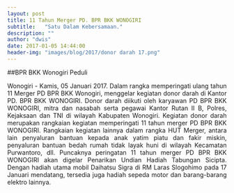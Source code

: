 ```yaml
---
layout: post
title: 11 Tahun Merger PD. BPR BKK WONOGIRI
subtitle:   "Satu Dalam Kebersamaan."
description: ""
author: "dwis"
date: 2017-01-05 14:44:00
header-img: "images/blog/2017/donor darah 17.png"
---
```

##BPR BKK Wonogiri Peduli
<div style="text-align: justify;">Wonogiri - Kamis, 05 Januari 2017. Dalam rangka memperingati ulang tahun 11 Merger PD BPR BKK Wonogiri, menggelar kegiatan donor darah di Kantor PD. BPR BKK WONOGIRI.
Donor darah diikuti oleh karyawan PD BPR BKK WONOGIRI, mitra dan nasabah serta pegawai Kantor Rutan II B, Polres, Kejaksaan dan TNI di wilayah Kabupaten Wonogiri.
Kegiatan donor darah merupakan rangkaian kegiatan memperingati 11 tahun merger PD BPR BKK WONOGIRI.
Rangkaian kegiatan lainnya dalam rangka HUT Merger, antara lain penyaluran bantuan kepada anak yatim piatu dan fakir miskin, penyaluran bantuan bedah rumah tidak layak huni di wilayah Kecamatan Purwantoro, dll.
Puncaknya peringatan 11 tahun merger PD BPR BKK WONOGIRI akan digelar Penarikan Undian Hadiah Tabungan Sicipta. Dengan hadiah utama mobil Daihatsu Sigra di RM Laras Slogohimo pada 17 Januari mendatang, tersedia juga hadiah sepeda motor dan barang-barang elektro lainnya.</div>
